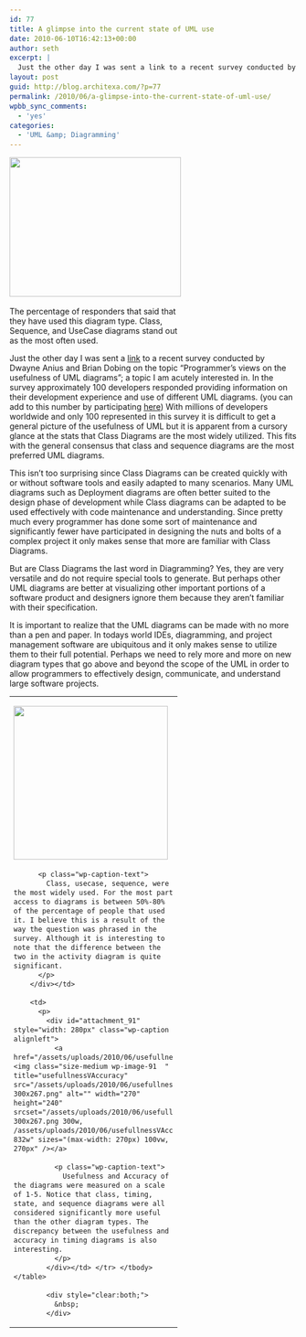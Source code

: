 ```yaml
---
id: 77
title: A glimpse into the current state of UML use
date: 2010-06-10T16:42:13+00:00
author: seth
excerpt: |
  Just the other day I was sent a link to a recent survey conducted by Dwayne Anius and Brian Dobing on the topic "Programmer's views on the usefulness of UML diagrams"; a topic I am acutely interested in. In the survey approximately 100 developers responded providing information on their development experience and use of different UML diagrams.
layout: post
guid: http://blog.architexa.com/?p=77
permalink: /2010/06/a-glimpse-into-the-current-state-of-uml-use/
wpbb_sync_comments:
  - 'yes'
categories:
  - 'UML &amp; Diagramming'
---
```

<!--S-ButtonZ 1.1.5 Start-->

<div style="float: left; width: 42px; padding-right: 10px; margin: 0 -52px 0 0; position: relative; left: -62px; top: 8px">
</div>

<!--S-ButtonZ 1.1.5 End-->

<div id="attachment_88" style="width: 310px" class="wp-caption alignright">
  <a href="/assets/uploads/2010/06/UMLUsed.png"><img class="size-medium wp-image-88" title="UML Diagram Type Used" src="/assets/uploads/2010/06/UMLUsed-300x244.png" alt="" width="300" height="244" srcset="/assets/uploads/2010/06/UMLUsed-300x244.png 300w, /assets/uploads/2010/06/UMLUsed.png 832w" sizes="(max-width: 300px) 100vw, 300px" /></a>
  
  <p class="wp-caption-text">
    The percentage of responders that said that they have used this diagram type. Class, Sequence, and UseCase diagrams stand out as the most often used.
  </p>
</div>

Just the other day I was sent a [link](http://groups.google.com/group/javaposse/browse_thread/thread/3deb9eddf5482f97?pli=1) to a recent survey conducted by Dwayne Anius and Brian Dobing on the topic &#8220;Programmer&#8217;s views on the usefulness of UML diagrams&#8221;; a topic I am acutely interested in. In the survey approximately 100 developers responded providing information on their development experience and use of different UML diagrams. (you can add to this number by participating [here](http://www.google.com/url?sa=D&q=http://www.surveymonkey.com/s/uml&usg=AFQjCNEdc326vaFQodXYSN9owkWFOzwsUQ)) With millions of developers worldwide and only 100 represented in this survey it is difficult to get a general picture of the usefulness of UML but it is apparent from a cursory glance at the stats that Class Diagrams are the most widely utilized. This fits with the general consensus that class and sequence diagrams are the most preferred UML diagrams.

<!--more-->

This isn&#8217;t too surprising since Class Diagrams can be created quickly with or without software tools and easily adapted to many scenarios. Many UML diagrams such as Deployment diagrams are often better suited to the design phase of development while Class diagrams can be adapted to be used effectively with code maintenance and understanding. Since pretty much every programmer has done some sort of maintenance and significantly fewer have participated in designing the nuts and bolts of a complex project it only makes sense that more are familiar with Class Diagrams.

But are Class Diagrams the last word in Diagramming? Yes, they are very versatile and do not require special tools to generate. But perhaps other UML diagrams are better at visualizing other important portions of a software product and designers ignore them because they aren&#8217;t familiar with their specification.

It is important to realize that the UML diagrams can be made with no more than a pen and paper. In todays world IDEs, diagramming, and project management software are ubiquitous and it only makes sense to utilize them to their full potential. Perhaps we need to rely more and more on new diagram types that go above and beyond the scope of the UML in order to allow programmers to effectively design, communicate, and understand large software projects.

<table>
  <tr valign="top">
    <td>
      <p>
        <div id="attachment_90" style="width: 280px" class="wp-caption alignleft">
          <a href="/assets/uploads/2010/06/usedVaccess.png"><img class="size-medium wp-image-90  " title="usedVaccess" src="/assets/uploads/2010/06/usedVaccess-300x299.png" alt="" width="270" height="269" srcset="/assets/uploads/2010/06/usedVaccess-300x299.png 300w, /assets/uploads/2010/06/usedVaccess-150x150.png 150w, /assets/uploads/2010/06/usedVaccess.png 832w" sizes="(max-width: 270px) 100vw, 270px" /></a>
          
          <p class="wp-caption-text">
            Class, usecase, sequence, were the most widely used. For the most part access to diagrams is between 50%-80% of the percentage of people that used it. I believe this is a result of the way the question was phrased in the survey. Although it is interesting to note that the difference between the two in the activity diagram is quite significant.
          </p>
        </div></td> 
        
        <td>
          <p>
            <div id="attachment_91" style="width: 280px" class="wp-caption alignleft">
              <a href="/assets/uploads/2010/06/usefullnessVAccuracy.png"><img class="size-medium wp-image-91  " title="usefullnessVAccuracy" src="/assets/uploads/2010/06/usefullnessVAccuracy-300x267.png" alt="" width="270" height="240" srcset="/assets/uploads/2010/06/usefullnessVAccuracy-300x267.png 300w, /assets/uploads/2010/06/usefullnessVAccuracy.png 832w" sizes="(max-width: 270px) 100vw, 270px" /></a>
              
              <p class="wp-caption-text">
                Usefulness and Accuracy of the diagrams were measured on a scale of 1-5. Notice that class, timing, state, and sequence diagrams were all considered significantly more useful than the other diagram types. The discrepancy between the usefulness and accuracy in timing diagrams is also interesting.
              </p>
            </div></td> </tr> </tbody> </table> 
            
            <div style="clear:both;">
              &nbsp;
            </div>